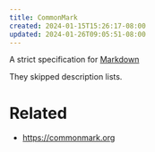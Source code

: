 ```yaml
---
title: CommonMark
created: 2024-01-15T15:26:17-08:00
updated: 2024-01-26T09:05:51-08:00
---
```


A strict specification for [Markdown](Markdown.md)

They skipped description lists.

# Related

* https://commonmark.org
